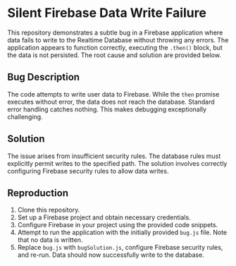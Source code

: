 # Silent Firebase Data Write Failure

This repository demonstrates a subtle bug in a Firebase application where data fails to write to the Realtime Database without throwing any errors. The application appears to function correctly, executing the `.then()` block, but the data is not persisted.  The root cause and solution are provided below.

## Bug Description
The code attempts to write user data to Firebase. While the `then` promise executes without error, the data does not reach the database.  Standard error handling catches nothing. This makes debugging exceptionally challenging.

## Solution
The issue arises from insufficient security rules.  The database rules must explicitly permit writes to the specified path.   The solution involves correctly configuring Firebase security rules to allow data writes.

## Reproduction
1. Clone this repository.
2.  Set up a Firebase project and obtain necessary credentials.
3. Configure Firebase in your project using the provided code snippets.
4. Attempt to run the application with the initially provided `bug.js` file.  Note that no data is written.
5. Replace `bug.js` with `bugSolution.js`, configure Firebase security rules, and re-run.  Data should now successfully write to the database.
